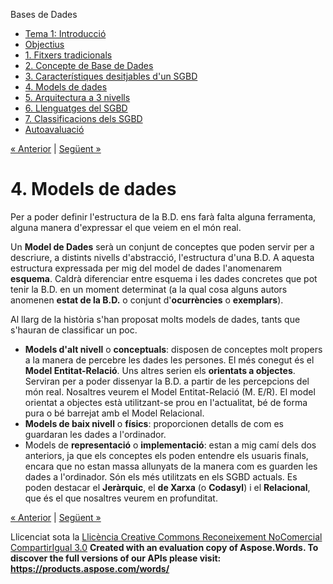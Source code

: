 Bases de Dades

- [Tema 1: Introducció](index.md)
- [Objectius](objectius.md)
- [1. Fitxers tradicionals](1_fitxers_tradicionals.md)
- [2. Concepte de Base de Dades](2_concepte_de_base_de_dades.md)
- [3. Característiques desitjables d'un SGBD](3_caracterstiques_desitjables_dun_sgbd.md)
- [4. Models de dades](4_models_de_dades.md)
- [5. Arquitectura a 3 nivells](5_arquitectura_a_3_nivells.md)
- [6. Llenguatges del SGBD](6_llenguatges_del_sgbd.md)
- [7. Classificacions dels SGBD](7_classificacions_dels_sgbd.md)
- [Autoavaluació](autoavaluaci.md)

[« Anterior](3_caracterstiques_desitjables_dun_sgbd.md) | [Següent »](5_arquitectura_a_3_nivells.md)
# <a name="main"></a>**4. Models de dades**


Per a poder definir l'estructura de la B.D. ens farà falta alguna ferramenta, alguna manera d'expressar el que veiem en el món real.

Un **Model de Dades** serà un conjunt de conceptes que poden servir per a descriure, a distints nivells d'abstracció, l'estructura d'una B.D. A aquesta estructura expressada per mig del model de dades l'anomenarem **esquema**. Caldrà diferenciar entre esquema i les dades concretes que pot tenir la B.D. en un moment determinat (a la qual cosa alguns autors anomenen **estat de la B.D.** o conjunt d'**ocurrències** o **exemplars**).

Al llarg de la història s'han proposat molts models de dades, tants que s'hauran de classificar un poc.

- **Models d'alt nivell** o **conceptuals**: disposen de conceptes molt propers a la manera de percebre les dades les persones. El més conegut és el **Model Entitat-Relació**. Uns altres serien els **orientats a objectes**. Serviran per a poder dissenyar la B.D. a partir de les percepcions del món real. Nosaltres veurem el Model Entitat-Relació (M. E/R). El model orientat a objectes està utilitzant-se prou en l'actualitat, bé de forma pura o bé barrejat amb el Model Relacional.
- **Models de baix nivell** o **físics**: proporcionen detalls de com es guardaran les dades a l'ordinador.
- Models de **representació** o **implementació**: estan a mig camí dels dos anteriors, ja que els conceptes els poden entendre els usuaris finals, encara que no estan massa allunyats de la manera com es guarden les dades a l'ordinador. Són els més utilitzats en els SGBD actuals. Es poden destacar el **Jeràrquic**, el **de Xarxa** (o **Codasyl**) i el **Relacional**, que és el que nosaltres veurem en profunditat.

[« Anterior](3_caracterstiques_desitjables_dun_sgbd.md) | [Següent »](5_arquitectura_a_3_nivells.md)

Llicenciat sota la [Llicència Creative Commons Reconeixement NoComercial CompartirIgual 3.0](http://creativecommons.org/licenses/by-nc-sa/3.0/)
**Created with an evaluation copy of Aspose.Words. To discover the full versions of our APIs please visit: https://products.aspose.com/words/**

